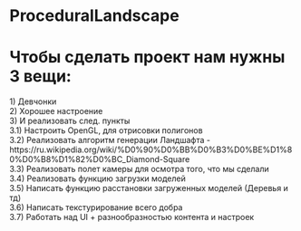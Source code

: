 # ProceduralLandscape

<H1>Чтобы сделать проект нам нужны 3 вещи:</h1>
1) Девчонки <br>
2) Хорошее настроение <br>
3) И реализовать след. пункты <br>
3.1) Настроить OpenGL, для отрисовки полигонов <br>
3.2) Реализовать алгоритм генерации Ландшафта - https://ru.wikipedia.org/wiki/%D0%90%D0%BB%D0%B3%D0%BE%D1%80%D0%B8%D1%82%D0%BC_Diamond-Square <br>
3.3) Реализовать полет камеры для осмотра того, что мы сделали <br>
3.4) Реализовать функцию загрузки моделей <br>
3.5) Написать функцию расстановки загруженных моделей (Деревья и тд) <br>
3.6) Написать текстурирование всего добра <br>
3.7) Работать над UI + разнообразностью контента и настроек <br>
